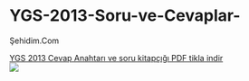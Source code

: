YGS-2013-Soru-ve-Cevaplar-
==========================

Şehidim.Com

<a href='http://www.sehidim.com/haberler.php?haber_detay=2301'>YGS 2013 Cevap Anahtarı ve soru kitapçığı PDF tikla indir</a><br>
<a href='http://www.sehidim.com/haberler.php?haber_detay=2301'><img src='http://www.sehidim.com/images/news/ygs-2013-soru-ve-cevaplari_1.jpg'></a>
